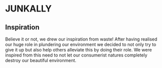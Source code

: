 # JUNKALLY

## Inspiration
Believe it or not, we drew our inspiration from waste! After having realised our huge role in plundering our environment we decided to not only try to give it up but also help others alleviate this by doing their role. We were inspired from this need to not let our consumerist natures completely destroy our beautiful environment.


